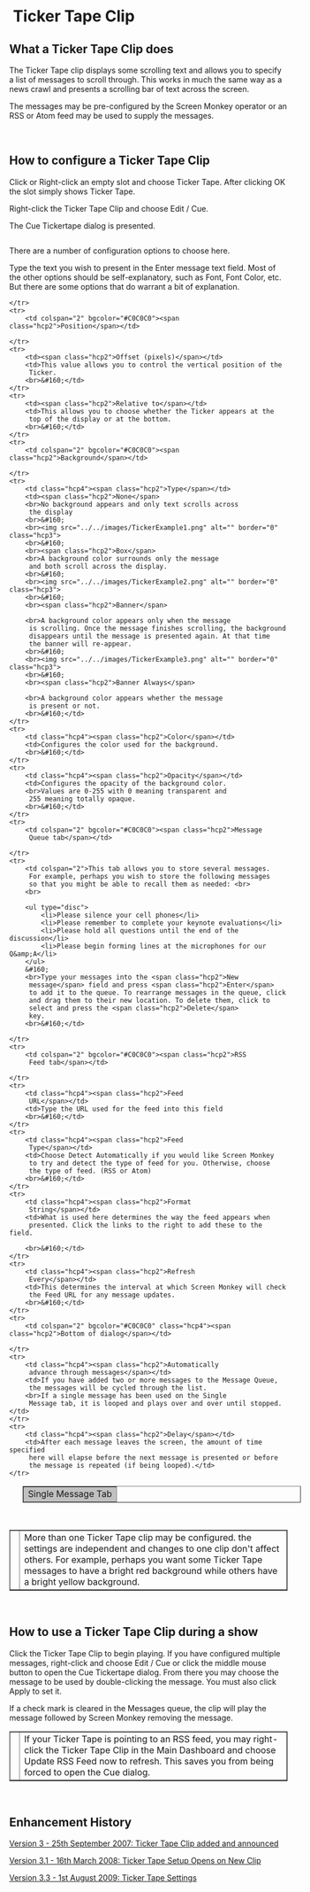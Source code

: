 <h1><img src="../../images/TickerTapeIcon.png" alt="" style="border: none; margin-left: 0px; 
		 margin-right: 0px; margin-top: 0px; margin-bottom: -6px;" border="0"> 
 Ticker Tape Clip</h1>
<h2>What a Ticker Tape Clip does</h2>
<p>The Ticker Tape clip displays some scrolling text and allows you to 
 specify a list of messages to scroll through. This works in much the same 
 way as a news crawl and presents a scrolling bar of text across the screen.</p>
<p>The messages may be pre-configured by the Screen Monkey operator or 
 an RSS or Atom feed may be used to supply the messages.</p>
<p>&#160;</p>
<h2>How to configure a Ticker Tape Clip</h2>
<p>Click or Right-click an empty slot and choose Ticker Tape. After clicking 
 <span class="hcp2">OK</span> the slot simply shows Ticker 
 Tape. </p>
<p>Right-click the Ticker Tape Clip and choose <span class="hcp2">Edit 
 / Cue</span>.</p>
<p>The <span class="hcp2">Cue Tickertape</span> dialog is 
 presented.</p>
<p style="margin-left: 24px;"><img src="../../images/TickerTapeDialog.png" alt="" border="0" class="hcp3"></p>
<p>There are a number of configuration options to choose here.</p>
<p>Type the text you wish to present in the <span class="hcp2">Enter 
 message text</span> field. Most of the other options should be self-explanatory, 
 such as Font, Font Color, etc. But there are some options that do warrant 
 a bit of explanation.</p>
<table style="margin-left: 24px; border-collapse: separate; border-collapse: separate;" 
		 cellspacing="0" border="1">
	<col>
	<col>
	<tr>
		<td colspan="2" bgcolor="#C0C0C0"><span class="hcp2">Single 
		 Message Tab</span></td>
		
	</tr>
	<tr>
		<td colspan="2" bgcolor="#C0C0C0"><span class="hcp2">Position</span></td>
		
	</tr>
	<tr>
		<td><span class="hcp2">Offset (pixels)</span></td>
		<td>This value allows you to control the vertical position of the 
		 Ticker. 
		<br>&#160;</td>
	</tr>
	<tr>
		<td><span class="hcp2">Relative to</span></td>
		<td>This allows you to choose whether the Ticker appears at the 
		 top of the display or at the bottom. 
		<br>&#160;</td>
	</tr>
	<tr>
		<td colspan="2" bgcolor="#C0C0C0"><span class="hcp2">Background</span></td>
		
	</tr>
	<tr>
		<td class="hcp4"><span class="hcp2">Type</span></td>
		<td><span class="hcp2">None</span> 
		<br>No background appears and only text scrolls across 
		 the display 
		<br>&#160; 
		<br><img src="../../images/TickerExample1.png" alt="" border="0" class="hcp3"> 
		<br>&#160; 
		<br><span class="hcp2">Box</span> 
		<br>A background color surrounds only the message 
		 and both scroll across the display. 
		<br>&#160; 
		<br><img src="../../images/TickerExample2.png" alt="" border="0" class="hcp3"> 
		<br>&#160; 
		<br><span class="hcp2">Banner</span> 
		 
		<br>A background color appears only when the message 
		 is scrolling. Once the message finishes scrolling, the background 
		 disappears until the message is presented again. At that time 
		 the banner will re-appear. 
		<br>&#160; 
		<br><img src="../../images/TickerExample3.png" alt="" border="0" class="hcp3"> 
		<br>&#160; 
		<br><span class="hcp2">Banner Always</span> 
		 
		<br>A background color appears whether the message 
		 is present or not. 
		<br>&#160;</td>
	</tr>
	<tr>
		<td class="hcp4"><span class="hcp2">Color</span></td>
		<td>Configures the color used for the background. 
		<br>&#160;</td>
	</tr>
	<tr>
		<td class="hcp4"><span class="hcp2">Opacity</span></td>
		<td>Configures the opacity of the background color. 
		<br>Values are 0-255 with 0 meaning transparent and 
		 255 meaning totally opaque. 
		<br>&#160;</td>
	</tr>
	<tr>
		<td colspan="2" bgcolor="#C0C0C0"><span class="hcp2">Message 
		 Queue tab</span></td>
		
	</tr>
	<tr>
		<td colspan="2">This tab allows you to store several messages. 
		 For example, perhaps you wish to store the following messages 
		 so that you might be able to recall them as needed: <br>
		<br>
		
		<ul type="disc">
			<li>Please silence your cell phones</li>
			<li>Please remember to complete your keynote evaluations</li>
			<li>Please hold all questions until the end of the discussion</li>
			<li>Please begin forming lines at the microphones for our Q&amp;A</li>
		</ul>
		&#160;
		<br>Type your messages into the <span class="hcp2">New 
		 message</span> field and press <span class="hcp2">Enter</span> 
		 to add it to the queue. To rearrange messages in the queue, click 
		 and drag them to their new location. To delete them, click to 
		 select and press the <span class="hcp2">Delete</span> 
		 key. 
		<br>&#160;</td>
		
	</tr>
	<tr>
		<td colspan="2" bgcolor="#C0C0C0"><span class="hcp2">RSS 
		 Feed tab</span></td>
		
	</tr>
	<tr>
		<td class="hcp4"><span class="hcp2">Feed 
		 URL</span></td>
		<td>Type the URL used for the feed into this field 
		<br>&#160;</td>
	</tr>
	<tr>
		<td class="hcp4"><span class="hcp2">Feed 
		 Type</span></td>
		<td>Choose Detect Automatically if you would like Screen Monkey 
		 to try and detect the type of feed for you. Otherwise, choose 
		 the type of feed. (RSS or Atom) 
		<br>&#160;</td>
	</tr>
	<tr>
		<td class="hcp4"><span class="hcp2">Format 
		 String</span></td>
		<td>What is used here determines the way the feed appears when 
		 presented. Click the links to the right to add these to the field. 
		 
		<br>&#160;</td>
	</tr>
	<tr>
		<td class="hcp4"><span class="hcp2">Refresh 
		 Every</span></td>
		<td>This determines the interval at which Screen Monkey will check 
		 the Feed URL for any message updates. 
		<br>&#160;</td>
	</tr>
	<tr>
		<td colspan="2" bgcolor="#C0C0C0" class="hcp4"><span class="hcp2">Bottom of dialog</span></td>
		
	</tr>
	<tr>
		<td class="hcp4"><span class="hcp2">Automatically 
		 advance through messages</span></td>
		<td>If you have added two or more messages to the Message Queue, 
		 the messages will be cycled through the list. 
		<br>If a single message has been used on the Single 
		 Message tab, it is looped and plays over and over until stopped.</td>
	</tr>
	<tr>
		<td class="hcp4"><span class="hcp2">Delay</span></td>
		<td>After each message leaves the screen, the amount of time specified 
		 here will elapse before the next message is presented or before 
		 the message is repeated (if being looped).</td>
	</tr>
</table>
<p>&#160;</p>
<table cellspacing="0" border="1" class="hcp5">
	<col>
	<col>
	<tr>
		<td><img src="../../images/Tipimage.png" alt="" border="0" class="hcp3"></td>
		<td>More than one Ticker Tape clip may be configured. the settings 
		 are independent and changes to one clip don't affect others. For 
		 example, perhaps you want some Ticker Tape messages to have a 
		 bright red background while others have a bright yellow background.</td>
	</tr>
</table>
<p>&#160;</p>
<h2>How to use a Ticker Tape Clip during a show</h2>
<p>Click the Ticker Tape Clip to begin playing. If you have configured 
 multiple messages, right-click and choose Edit / Cue or click the middle 
 mouse button to open the Cue Tickertape dialog. From there you may choose 
 the message to be used by double-clicking the message. You must also click 
 <span class="hcp2">Apply</span> to set it.</p>
<p>If a check mark is cleared in the Messages queue, the clip will play 
 the message followed by Screen Monkey removing the message.</p>
<table cellspacing="0" border="1" class="hcp5">
	<col>
	<col>
	<tr>
		<td><img src="../../images/Tipimage.png" alt="" border="0" class="hcp3"></td>
		<td>If your Ticker Tape is pointing to an RSS feed, you may right-click 
		 the Ticker Tape Clip in the Main Dashboard and choose <span class="hcp2">Update 
		 RSS Feed now</span> to refresh. This saves you from being forced 
		 to open the Cue dialog.</td>
	</tr>
</table>
<p>&#160;</p>
<h2 class="rvps3">Enhancement History</h2>
<p><a href="../../releases/Version_3.md#Ticker_Tape_Clip">Version 3 - 
 25th September 2007: Ticker Tape Clip added and announced</a></p>
<p><a href="../../releases/Version_3_1.md#Ticker_Tape_Setup_Opens_on_New_Clip">Version 
 3.1 - 16th March 2008: Ticker Tape Setup Opens on New Clip</a></p>
<p><a href="../../releases/Version_3_3.md#Ticker_Tape_Settings">Version 
 3.3 - 1st August 2009: Ticker Tape Settings</a></p>

